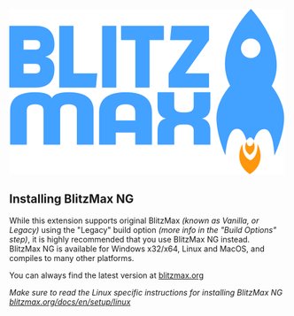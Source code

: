 ![BlitzMax Logo](../media/blitzmax_title.svg)

## Installing BlitzMax NG

While this extension supports original BlitzMax _(known as Vanilla, or Legacy)_ using the "Legacy" build option _(more info in the "Build Options" step)_, it is highly recommended that you use BlitzMax NG instead.\
BlitzMax NG is available for Windows x32/x64, Linux and MacOS, and compiles to many other platforms.

You can always find the latest version at [blitzmax.org](command:blitzmax.homepage)

_Make sure to read the Linux specific instructions for installing BlitzMax NG\
[blitzmax.org/docs/en/setup/linux](https://blitzmax.org/docs/en/setup/linux/)_